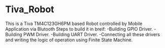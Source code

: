 # Tiva_Robot
This is a Tiva TM4C123GH6PM based Robot controlled by Mobile Application via Blutooth
Steps to build it in breif:
-Building GPIO Driver.
-Building PWM Driver.
-Building UART Driver.
-Connecting all these drivers and writing the logic of operation using Finite State Machine.
